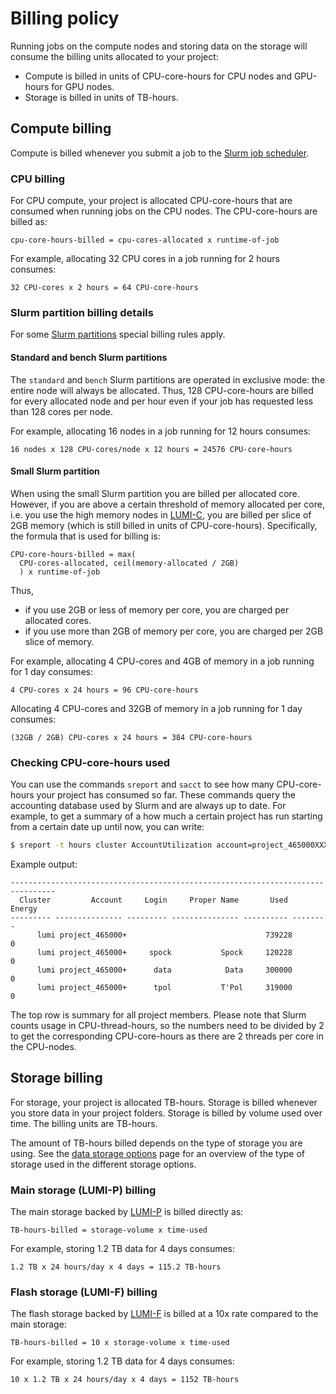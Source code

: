 [lumi-c]: ../../computing/systems/lumic.md
[lumi-f]: ../../storage/parallel/lumif.md
[lumi-p]: ../../storage/parallel/lumip.md
[slurm-quickstart]: slurm-quickstart.md
[slurm-partitions]: partitions.md
[data-storage-options]: ../../storage/storing-data.md

# Billing policy

Running jobs on the compute nodes and storing data on the storage will consume
the billing units allocated to your project:

- Compute is billed in units of CPU-core-hours for CPU nodes and GPU-hours for
  GPU nodes.
- Storage is billed in units of TB-hours.

## Compute billing

Compute is billed whenever you submit a job to the [Slurm job
scheduler][slurm-quickstart].

### CPU billing

For CPU compute, your project is allocated CPU-core-hours that are consumed
when running jobs on the CPU nodes. The CPU-core-hours are billed as:

```text
cpu-core-hours-billed = cpu-cores-allocated x runtime-of-job
```

For example, allocating 32 CPU cores in a job running for 2 hours consumes:

```text
32 CPU-cores x 2 hours = 64 CPU-core-hours
```

### Slurm partition billing details

For some [Slurm partitions][slurm-partitions] special billing rules apply.

#### Standard and bench Slurm partitions

The `standard` and `bench` Slurm partitions are operated in exclusive mode: the
entire node will always be allocated. Thus, 128 CPU-core-hours are billed for
every allocated node and per hour even if your job has requested less than 128
cores per node.

For example, allocating 16 nodes in a job running for 12 hours consumes:

```text
16 nodes x 128 CPU-cores/node x 12 hours = 24576 CPU-core-hours
```

#### Small Slurm partition

When using the small Slurm partition you are billed per allocated core.
However, if you are above a certain threshold of memory allocated per core,
i.e. you use the high memory nodes in [LUMI-C][lumi-c], you are billed per
slice of 2GB memory (which is still billed in units of CPU-core-hours).
Specifically, the formula that is used for billing is:

```text
CPU-core-hours-billed = max(
  CPU-cores-allocated, ceil(memory-allocated / 2GB)
  ) x runtime-of-job
```

Thus,

- if you use 2GB or less of memory per core, you are charged per allocated
  cores.
- if you use more than 2GB of memory per core, you are charged per 2GB slice
  of memory.

For example, allocating 4 CPU-cores and 4GB of memory in a job running for 1 day
consumes:

```text
4 CPU-cores x 24 hours = 96 CPU-core-hours
```

Allocating 4 CPU-cores and 32GB of memory in a job running for 1 day consumes:

```text
(32GB / 2GB) CPU-cores x 24 hours = 384 CPU-core-hours
```

### Checking CPU-core-hours used

You can use the commands `sreport` and `sacct` to see how many CPU-core-hours
your project has consumed so far. These commands query the accounting database
used by Slurm and are always up to date. For example, to get a summary of a how
much a certain project has run starting from a certain date up until now, you
can write:

```bash
$ sreport -t hours cluster AccountUtilization account=project_465000XXX start=2022-01-01 end=now
```

Example output:

```text
--------------------------------------------------------------------------------
  Cluster         Account     Login     Proper Name       Used   Energy 
--------- --------------- --------- --------------- ---------- -------- 
      lumi project_465000+                               739228        0 
      lumi project_465000+     spock           Spock     120228        0 
      lumi project_465000+      data            Data     300000        0 
      lumi project_465000+      tpol           T'Pol     319000        0 
```

The top row is summary for all project members. Please note that Slurm counts
usage in CPU-thread-hours, so the numbers need to be divided by 2 to get the
corresponding CPU-core-hours as there are 2 threads per core in the CPU-nodes.

## Storage billing

For storage, your project is allocated TB-hours. Storage is billed whenever you
store data in your project folders. Storage is billed by volume used over time.
The billing units are TB-hours.

The amount of TB-hours billed depends on the type of storage you are using. See
the [data storage options][data-storage-options] page for an overview of the
type of storage used in the different storage options.

### Main storage (LUMI-P) billing

The main storage backed by [LUMI-P][lumi-p] is billed directly as:

```text
TB-hours-billed = storage-volume x time-used
```

For example, storing 1.2 TB data for 4 days consumes:

```text
1.2 TB x 24 hours/day x 4 days = 115.2 TB-hours
```

### Flash storage (LUMI-F) billing

The flash storage backed by [LUMI-F][lumi-f] is billed at a 10x rate compared
to the main storage:

```text
TB-hours-billed = 10 x storage-volume x time-used
```

For example, storing 1.2 TB data for 4 days consumes:

```text
10 x 1.2 TB x 24 hours/day x 4 days = 1152 TB-hours
```
